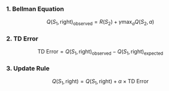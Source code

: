 

### 1. Bellman Equation

$$
Q(S_1, \text{right})_{\text{observed}} = R(S_2) + \gamma \max_{a} Q(S_2, a)
$$

### 2. TD Error

$$
\text{TD Error} = Q(S_1, \text{right})_{\text{observed}} - Q(S_1, \text{right})_{\text{expected}}
$$



### 3. Update Rule

$$
Q(S_1, \text{right}) = Q(S_1, \text{right}) + \alpha \times \text{TD Error}
$$

